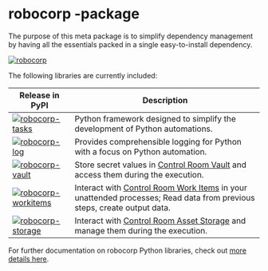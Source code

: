 # robocorp -package

The purpose of this meta package is to simplify dependency management by having all the essentials packed in a single easy-to-install dependency.

[![robocorp](https://img.shields.io/pypi/v/robocorp?label=robocorp)](https://pypi.org/project/robocorp/)

The following libraries are currently included:

| Release in PyPI                                                                                                                                  | Description                                                                                                                                                                                          |
|--------------------------------------------------------------------------------------------------------------------------------------------------|---------------------------------------------------------------------------------------------------------------------------------------------------------------------------------------------------|
| [![robocorp-tasks](https://img.shields.io/pypi/v/robocorp-tasks?label=robocorp-tasks)](https://pypi.org/project/robocorp-tasks/)                 | Python framework designed to simplify the development of Python automations.                                                                                                                      |
| [![robocorp-log](https://img.shields.io/pypi/v/robocorp-log?label=robocorp-log)](https://pypi.org/project/robocorp-log/)                         | Provides comprehensible logging for Python with a focus on Python automation.                                                                                                                     |
| [![robocorp-vault](https://img.shields.io/pypi/v/robocorp-vault?label=robocorp-vault)](https://pypi.org/project/robocorp-vault/)                 | Store secret values in [Control Room Vault](https://robocorp.com/docs/control-room/vault) and access them during the execution.                                                                   |
| [![robocorp-workitems](https://img.shields.io/pypi/v/robocorp-workitems?label=robocorp-workitems)](https://pypi.org/project/robocorp-workitems/) | Interact with [Control Room Work Items](https://robocorp.com/docs/control-room/unattended/work-data-management) in your unattended processes; Read data from previous steps, create output data.  |
| [![robocorp-storage](https://img.shields.io/pypi/v/robocorp-storage?label=robocorp-storage)](https://pypi.org/project/robocorp-storage/)         | Interact with [Control Room Asset Storage](https://robocorp.com/docs/control-room/asset-storage) and manage them during the execution.                                                            |


For further documentation on robocorp Python libraries, check out [more details here](https://github.com/robocorp/robocorp/blob/master/docs/README.md).
